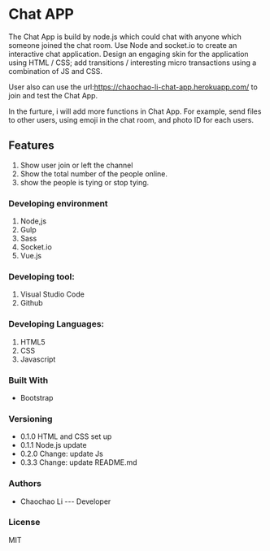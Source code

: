 # Chat APP
The Chat App is build by node.js which could chat with anyone which someone joined the chat room.
Use Node and socket.io to create an interactive chat application. Design an engaging skin
for the application using HTML / CSS; add transitions / interesting micro transactions using
a combination of JS and CSS.

User also can use the url:https://chaochao-li-chat-app.herokuapp.com/ to join and test the Chat App.

In the furture, i will add more functions in Chat App. For example, send files to other users, using emoji in the chat room, and photo ID for each users. 
## Features
1. Show user join or left the channel
2. Show the total number of the people online.
3. show the people is tying or stop tying.

### Developing environment
 1. Node,js
 2. Gulp
 3. Sass
 4. Socket.io
 5. Vue.js
### Developing tool:
 1. Visual Studio Code
 2. Github

### Developing Languages:
 1. HTML5
 2. CSS
 3. Javascript


### Built With
* Bootstrap

### Versioning
* 0.1.0 HTML and CSS set up
* 0.1.1 Node.js update
* 0.2.0 Change: update Js
* 0.3.3 Change: update README.md

### Authors 
* Chaochao Li --- Developer

### License
   MIT
